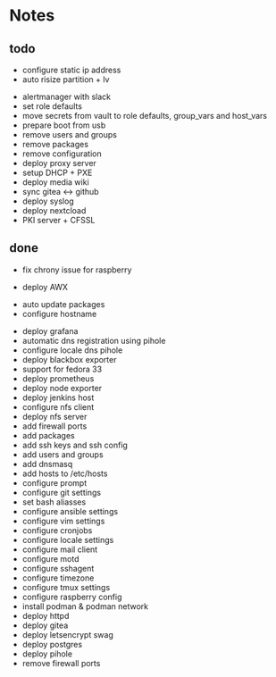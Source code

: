 # Notes

## todo

- configure static ip address
- auto risize partition + lv
* alertmanager with slack
* set role defaults
* move secrets from vault to role defaults, group_vars and host_vars
* prepare boot from usb
* remove users and groups
* remove packages
* remove configuration
* deploy proxy server
* setup DHCP + PXE
* deploy media wiki
* sync gitea <-> github
* deploy syslog
* deploy nextcload
* PKI server + CFSSL

## done

- fix chrony issue for raspberry
* deploy AWX
- auto update packages
- configure hostname
* deploy grafana
* automatic dns registration using pihole
* configure locale dns pihole
* deploy blackbox exporter
* support for fedora 33
* deploy prometheus
* deploy node exporter
* deploy jenkins host
* configure nfs client
* deploy nfs server
* add firewall ports
* add packages
* add ssh keys and ssh config
* add users and groups
* add dnsmasq
* add hosts to /etc/hosts
* configure prompt
* configure git settings
* set bash aliasses
* configure ansible settings
* configure vim settings
* configure cronjobs
* configure locale settings
* configure mail client
* configure motd
* configure sshagent
* configure timezone
* configure tmux settings
* configure raspberry config 
* install podman & podman network
* deploy httpd
* deploy gitea
* deploy letsencrypt swag
* deploy postgres
* deploy pihole
* remove firewall ports


